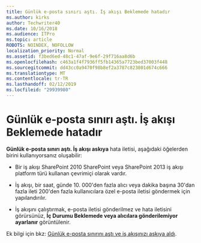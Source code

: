 ```yaml
---
title: Günlük e-posta sınırı aştı. İş akışı Beklemede hatadır
ms.author: kirks
author: Techwriter40
ms.date: 10/16/2018
ms.audience: ITPro
ms.topic: article
ROBOTS: NOINDEX, NOFOLLOW
localization_priority: Normal
ms.assetid: f3bed6ed-48c1-47af-9e6f-29f716aa8d6b
ms.openlocfilehash: c463a1f4f7936ff5fb14365a7723bed37003f448
ms.sourcegitcommit: dd43cc0a9470f98b8ef2a3787c823801d674c666
ms.translationtype: MT
ms.contentlocale: tr-TR
ms.lasthandoff: 02/12/2019
ms.locfileid: "29939980"
---
```

# <a name="daily-email-limit-exceeded-workflow-is-suspended-error"></a>Günlük e-posta sınırı aştı. İş akışı Beklemede hatadır

 **Günlük e-posta sınırı aştı. İş akışı askıya** hata iletisi, aşağıdaki öğelerden birini kullanıyorsanız oluşabilir: 
  
- Bir iş akışı SharePoint 2010 SharePoint veya SharePoint 2013 iş akışı platform türü kullanan çevrimiçi olarak vardır.
    
- İş akışı, bir saat, günde 10. 000'den fazla alıcı veya dakika başına 30'dan fazla ileti 200'den fazla kullanıcılara özel e-posta iletisi göndermek için yapılandırılır.
    
- İş akışını çalıştırmak, e-posta iletisi gönderilmez ve hata iletisini görürsünüz, **İç Durumu Beklemede veya alıcılara gönderilemiyor ayarlanır** görüntülenir. 
    
Ek bilgi için bkz: [Günlük e-posta sınırını aştı ve iş akışınızı askıya aldı](https://go.microsoft.com/fwlink/?Linkid=2031137).
  
